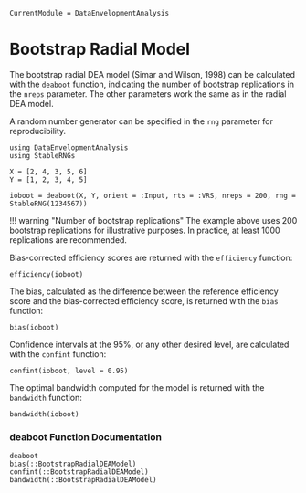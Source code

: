 ```@meta
CurrentModule = DataEnvelopmentAnalysis
```

# Bootstrap Radial Model

The bootstrap radial DEA model (Simar and Wilson, 1998) can be calculated with the `deaboot` function, indicating the number of bootstrap replications in the `nreps` parameter. The other parameters work the same as in the radial DEA model.

A random number generator can be specified in the `rng` parameter for reproducibility.

```@example radialboot
using DataEnvelopmentAnalysis
using StableRNGs

X = [2, 4, 3, 5, 6]
Y = [1, 2, 3, 4, 5]

ioboot = deaboot(X, Y, orient = :Input, rts = :VRS, nreps = 200, rng = StableRNG(1234567))
```

!!! warning "Number of bootstrap replications"
    The example above uses 200 bootstrap replications for illustrative purposes. In practice, at least 1000 replications are recommended.

Bias-corrected efficiency scores are returned with the `efficiency` function:
```@example radialboot
efficiency(ioboot)
```

The bias, calculated as the difference between the reference efficiency score and the bias-corrected efficiency score, is returned with the `bias` function:
```@example radialboot
bias(ioboot)
```

Confidence intervals at the $95\%$, or any other desired level, are calculated with the `confint` function: 
```@example radialboot
confint(ioboot, level = 0.95)
```

The optimal bandwidth computed for the model is returned with the `bandwidth` function:
```@example radialboot
bandwidth(ioboot)
```

### deaboot Function Documentation

```@docs
deaboot
bias(::BootstrapRadialDEAModel)
confint(::BootstrapRadialDEAModel)
bandwidth(::BootstrapRadialDEAModel)
```


